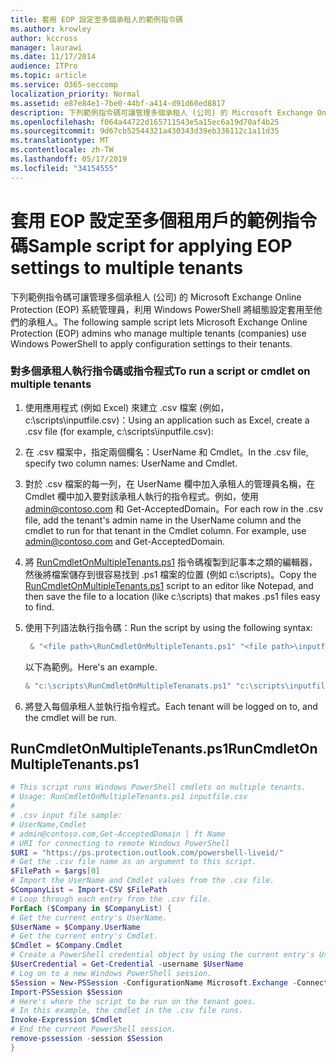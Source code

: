 ```yaml
---
title: 套用 EOP 設定至多個承租人的範例指令碼
ms.author: krowley
author: kccross
manager: laurawi
ms.date: 11/17/2014
audience: ITPro
ms.topic: article
ms.service: O365-seccomp
localization_priority: Normal
ms.assetid: e87e84e1-7be0-44bf-a414-d91d60ed8817
description: 下列範例指令碼可讓管理多個承租人 (公司) 的 Microsoft Exchange Online Protection (EOP) 系統管理員，利用 Windows PowerShell 將組態設定套用至他們的承租人。
ms.openlocfilehash: f064a44722d165711543e5a15ec6a19d70af4b25
ms.sourcegitcommit: 9d67cb52544321a430343d39eb336112c1a11d35
ms.translationtype: MT
ms.contentlocale: zh-TW
ms.lasthandoff: 05/17/2019
ms.locfileid: "34154555"
---
```

# <a name="sample-script-for-applying-eop-settings-to-multiple-tenants"></a><span data-ttu-id="12aca-103">套用 EOP 設定至多個租用戶的範例指令碼</span><span class="sxs-lookup"><span data-stu-id="12aca-103">Sample script for applying EOP settings to multiple tenants</span></span>

<span data-ttu-id="12aca-104">下列範例指令碼可讓管理多個承租人 (公司) 的 Microsoft Exchange Online Protection (EOP) 系統管理員，利用 Windows PowerShell 將組態設定套用至他們的承租人。</span><span class="sxs-lookup"><span data-stu-id="12aca-104">The following sample script lets Microsoft Exchange Online Protection (EOP) admins who manage multiple tenants (companies) use Windows PowerShell to apply configuration settings to their tenants.</span></span>
  
### <a name="to-run-a-script-or-cmdlet-on-multiple-tenants"></a><span data-ttu-id="12aca-105">對多個承租人執行指令碼或指令程式</span><span class="sxs-lookup"><span data-stu-id="12aca-105">To run a script or cmdlet on multiple tenants</span></span>

1. <span data-ttu-id="12aca-106">使用應用程式 (例如 Excel) 來建立 .csv 檔案 (例如，c:\scripts\inputfile.csv)：</span><span class="sxs-lookup"><span data-stu-id="12aca-106">Using an application such as Excel, create a .csv file (for example, c:\scripts\inputfile.csv):</span></span>
    
1. <span data-ttu-id="12aca-107">在 .csv 檔案中，指定兩個欄名：UserName 和 Cmdlet。</span><span class="sxs-lookup"><span data-stu-id="12aca-107">In the .csv file, specify two column names: UserName and Cmdlet.</span></span>
    
2. <span data-ttu-id="12aca-p101">對於 .csv 檔案的每一列，在 UserName 欄中加入承租人的管理員名稱，在 Cmdlet 欄中加入要對該承租人執行的指令程式。例如，使用 admin@contoso.com 和 Get-AcceptedDomain。</span><span class="sxs-lookup"><span data-stu-id="12aca-p101">For each row in the .csv file, add the tenant's admin name in the UserName column and the cmdlet to run for that tenant in the Cmdlet column. For example, use admin@contoso.com and Get-AcceptedDomain.</span></span>
    
2. <span data-ttu-id="12aca-110">將 [RunCmdletOnMultipleTenants.ps1](sample-script-for-applying-eop-settings-to-multiple-tenants.md#RunCmdletOnMultipleTenants.ps1) 指令碼複製到記事本之類的編輯器，然後將檔案儲存到很容易找到 .ps1 檔案的位置 (例如 c:\scripts)。</span><span class="sxs-lookup"><span data-stu-id="12aca-110">Copy the [RunCmdletOnMultipleTenants.ps1](sample-script-for-applying-eop-settings-to-multiple-tenants.md#RunCmdletOnMultipleTenants.ps1) script to an editor like Notepad, and then save the file to a location (like c:\scripts) that makes .ps1 files easy to find.</span></span> 
    
3. <span data-ttu-id="12aca-111">使用下列語法執行指令碼：</span><span class="sxs-lookup"><span data-stu-id="12aca-111">Run the script by using the following syntax:</span></span>
    ```Powershell
     & "<file path>\RunCmdletOnMultipleTenants.ps1" "<file path>\inputfile.csv"
    ```
    
    <span data-ttu-id="12aca-112">以下為範例。</span><span class="sxs-lookup"><span data-stu-id="12aca-112">Here's an example.</span></span> 
    
    ```Powershell
    & "c:\scripts\RunCmdletOnMultipleTenanats.ps1" "c:\scripts\inputfile.csv"
    ```

4. <span data-ttu-id="12aca-113">將登入每個承租人並執行指令程式。</span><span class="sxs-lookup"><span data-stu-id="12aca-113">Each tenant will be logged on to, and the cmdlet will be run.</span></span>
    
## <a name="runcmdletonmultipletenantsps1"></a><span data-ttu-id="12aca-114">RunCmdletOnMultipleTenants.ps1</span><span class="sxs-lookup"><span data-stu-id="12aca-114">RunCmdletOnMultipleTenants.ps1</span></span>
<span data-ttu-id="12aca-115"><a name="RunCmdletOnMultipleTenants.ps1"> </a></span><span class="sxs-lookup"><span data-stu-id="12aca-115"></span></span>

```Powershell
# This script runs Windows PowerShell cmdlets on multiple tenants.
# Usage: RunCmdletOnMultipleTenants.ps1 inputfile.csv
#  
# .csv input file sample: 
# UserName,Cmdlet
# admin@contoso.com,Get-AcceptedDomain | ft Name
# URI for connecting to remote Windows PowerShell
$URI = "https://ps.protection.outlook.com/powershell-liveid/"
# Get the .csv file name as an argument to this script.
$FilePath = $args[0]
# Import the UserName and Cmdlet values from the .csv file.
$CompanyList = Import-CSV $FilePath
# Loop through each entry from the .csv file.
ForEach ($Company in $CompanyList) {
# Get the current entry's UserName.
$UserName = $Company.UserName
# Get the current entry's Cmdlet.
$Cmdlet = $Company.Cmdlet
# Create a PowerShell credential object by using the current entry's UserName. Prompt for the password.
$UserCredential = Get-Credential -username $UserName
# Log on to a new Windows PowerShell session.
$Session = New-PSSession -ConfigurationName Microsoft.Exchange -ConnectionUri $URI -Credential $UserCredential -Authentication Basic -AllowRedirection
Import-PSSession $Session
# Here's where the script to be run on the tenant goes.
# In this example, the cmdlet in the .csv file runs.
Invoke-Expression $Cmdlet
# End the current PowerShell session.
remove-pssession -session $Session
}

```


